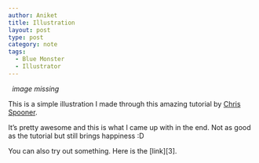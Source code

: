 ```yaml
---
author: Aniket
title: Illustration
layout: post
type: post
category: note
tags:
  - Blue Monster
  - Illustrator
---
```

 
_image missing_

This is a simple illustration I made through this amazing tutorial by [Chris Spooner][2].

It’s pretty awesome and this is what I came up with in the end. Not as good as the tutorial but still brings happiness :D

You can also try out something. Here is the [link][3].

 [1]: http://www.blog.spoongraphics.co.uk/ "Chris Spooner"
 [2]: http://www.blog.spoongraphics.co.uk/articles/create-a-cute-baby-monster-character-in-illustrator
